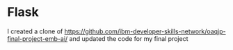 # Flask

I created a clone of https://github.com/ibm-developer-skills-network/oaqjp-final-project-emb-ai/ 
and updated the code for my final project

